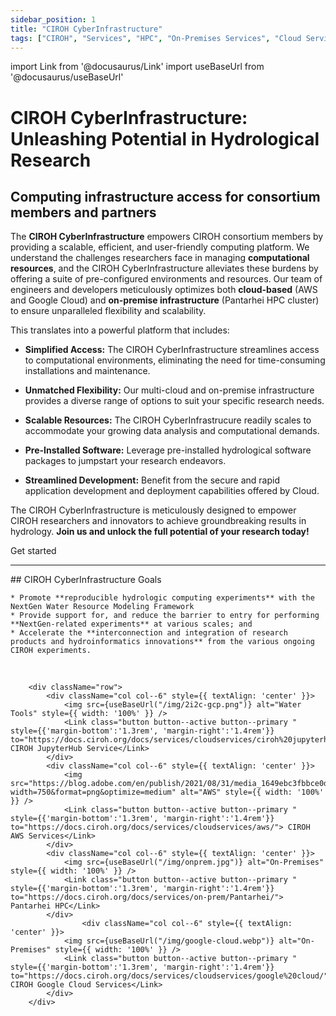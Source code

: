 ```yaml
---
sidebar_position: 1
title: "CIROH CyberInfrastructure"
tags: ["CIROH", "Services", "HPC", "On-Premises Services", "Cloud Services"]
---
```


import Link from '@docusaurus/Link'
import useBaseUrl from '@docusaurus/useBaseUrl'

# CIROH CyberInfrastructure: Unleashing Potential in Hydrological Research
## Computing infrastructure access for consortium members and partners 

			
The <strong>CIROH CyberInfrastructure</strong> empowers CIROH consortium members by providing a scalable, efficient, and user-friendly computing platform. We understand the challenges researchers face in managing <strong>computational resources</strong>, and the CIROH CyberInfrastructure alleviates these burdens by offering a suite of pre-configured environments and resources. Our team of engineers and developers meticulously optimizes both <strong>cloud-based</strong> (AWS and Google Cloud) and <strong>on-premise infrastructure</strong> (Pantarhei HPC cluster) to ensure unparalleled flexibility and scalability.

This translates into a powerful platform that includes:

*   **Simplified Access:** The CIROH CyberInfrastructure streamlines access to computational environments, eliminating the need for time-consuming installations and maintenance.
    
*   **Unmatched Flexibility:** Our multi-cloud and on-premise infrastructure provides a diverse range of options to suit your specific research needs.
    
*   **Scalable Resources:** The CIROH CyberInfrastrucure readily scales to accommodate your growing data analysis and computational demands.
    
*   **Pre-Installed Software:** Leverage pre-installed hydrological software packages to jumpstart your research endeavors.
    
*   **Streamlined Development:** Benefit from the secure and rapid application development and deployment capabilities offered by Cloud.
    

The CIROH CyberInfrastructure is meticulously designed to empower CIROH researchers and innovators to achieve groundbreaking results in hydrology. <strong>Join us and unlock the full potential of your research today!</strong>

<Link class="button button--active button--primary" style={{'margin-right':'1.3rem','margin-bottom':'1.3rem'}} to="/docs/services/access/">Get started</Link>

---

<div class="indent-wrapper">
	## CIROH CyberInfrastructure Goals

	* Promote **reproducible hydrologic computing experiments** with the NextGen Water Resource Modeling Framework
	* Provide support for, and reduce the barrier to entry for performing **NextGen-related experiments** at various scales; and
	* Accelerate the **interconnection and integration of research products and hydroinformatics innovations** from the various ongoing CIROH experiments.
</div>

<br />
         	
		<div className="row">
			<div className="col col--6" style={{ textAlign: 'center' }}>
				<img src={useBaseUrl("/img/2i2c-gcp.png")} alt="Water Tools" style={{ width: '100%' }} />
				<Link class="button button--active button--primary " style={{'margin-bottom':'1.3rem', 'margin-right':'1.4rem'}} to="https://docs.ciroh.org/docs/services/cloudservices/ciroh%20jupyterhub/"> CIROH JupyterHub Service</Link>
			</div>		
			<div className="col col--6" style={{ textAlign: 'center' }}>
				<img src="https://blog.adobe.com/en/publish/2021/08/31/media_1649ebc3fbbce0df508081913819d491fc3f7c7a9.png?width=750&format=png&optimize=medium" alt="AWS" style={{ width: '100%' }} />
				<Link class="button button--active button--primary " style={{'margin-bottom':'1.3rem', 'margin-right':'1.4rem'}} to="https://docs.ciroh.org/docs/services/cloudservices/aws/"> CIROH AWS Services</Link>
			</div>
            <div className="col col--6" style={{ textAlign: 'center' }}>
				<img src={useBaseUrl("/img/onprem.jpg")} alt="On-Premises" style={{ width: '100%' }} />
				<Link class="button button--active button--primary " style={{'margin-bottom':'1.3rem', 'margin-right':'1.4rem'}} to="https://docs.ciroh.org/docs/services/on-prem/Pantarhei/"> Pantarhei HPC</Link>
			</div>
            		<div className="col col--6" style={{ textAlign: 'center' }}>
				<img src={useBaseUrl("/img/google-cloud.webp")} alt="On-Premises" style={{ width: '100%' }} />
				<Link class="button button--active button--primary " style={{'margin-bottom':'1.3rem', 'margin-right':'1.4rem'}} to="https://docs.ciroh.org/docs/services/cloudservices/google%20cloud/"> CIROH Google Cloud Services</Link>
			</div>
		</div>

